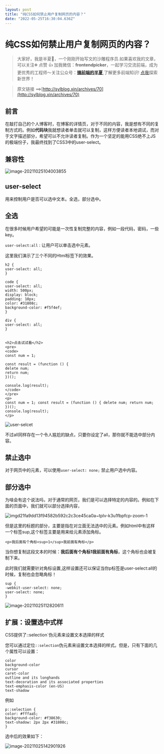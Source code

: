 ```yaml
---
layout: post
title: "纯CSS如何禁止用户复制网页的内容？"
date: "2022-05-25T16:30:04.636Z"
---
```

纯CSS如何禁止用户复制网页的内容？
==================

> 大家好，我是半夏👴，一个刚刚开始写文的沙雕程序员.如果喜欢我的文章，可以关注➕ 点赞 👍 加我微信：**frontendpicker**，一起学习交流前端，成为更优秀的工程师～关注公众号：**[搞前端的半夏](http://sylblog.xin/banxia/about)**,了解更多前端知识! [点我](http://sylblog.xin/)探索新世界！

> 原文链接 ==>[http://sylblog.xin/archives/70](http://sylblog.xin/archives/70)

前言
--

在敲打自己的个人博客时，在博客的详情页，对于不同的内容，我是想有不同的复制方式的。例如**代码块**我就想读者单击就可以复制，这样方便读者本地调试，而对于文字描述部分，希望可以不允许读者复制。作为一个坚定的能用CSS绝不上JS的极端份子，我最终找到了CSS3中的user-select。

兼容性
---

![image-20211025104003855](https://img-blog.csdnimg.cn/img_convert/a4c69b99934b724ca159065490dc2de5.png)

user-select
-----------

用来控制用户是否可以选中文本。全选，部分选中。

全选
--

在很多时候用户希望的可能是一次性复制完整的内容，例如一段代码，密码，一些key。

`user-select:all` : 让用户可以单击选中元素。

这里我们演示了三个不同的Html标签下的效果。

    
    h2 {
    user-select: all;
    }
    
    code {
    user-select: all;
    width: 500px;
    display: block;
    padding: 10px;
    color: #31808c;
    background-color: #f5f4ef;
    }
    
    div {
    user-select: all;
    }
    

    <h2>点击试试看</h2>
    <pre>
    <code>
    const num = 1;
    
    const result = (function () {
    delete num;
    return num;
    })();
    
    console.log(result);
    </code>
    </pre>
    <p>
    const num = 1; const result = (function () { delete num; return num; })();
    console.log(result);
    </p>
    

![user-selcet](https://img-blog.csdnimg.cn/img_convert/3437dfd884f79ef42d5485ec65478d03.png)

不过all同样存在一个令人尴尬的缺点，只要你设定了all，那你就不能选中部分内容。

禁止选中
----

对于网页中的元素，可以使用`user-select: none;` 禁止用户选中内容。

部分选中
----

为啥会有这个说法吗，对于通常的网页，我们是可以选择特定的内容的。例如在下面的页面中，我们就可以部分选择内容，

![imgd21fa9dd13f94582b592c2c3ce45ca0a~tplv-k3u1fbpfcp-zoom-1](https://img-blog.csdnimg.cn/img_convert/821a68fe24c8baa0b55eeb035fc7a29c.png)

但是这里的标题的部分，主要是指在对立面无法选中的元素。例如html中有这样一个标签sup,这个标签主要是用来给元素添加角标。

    <p>我后面有个角标<sup>1</sup>我前面有角标</p>
    

当你想复制这段文本的时候：**我后面有个角标1我前面有角标**，这个角标也会被复制下来。

此时我们就需要针对角标设置,这样设置还可以保证当你p标签是user-select:all的时候，复制也会忽略角标！

    sup {
    -webkit-user-select: none;
    user-select: none;
    }
    

![image-20211025112820611](https://img-blog.csdnimg.cn/img_convert/ae476d47af2bd1ea410e53183d236d49.png)

扩展：设置选中式样
---------

CSS提供了::selection\`伪元素来设置文本选择的样式

您可以通过定位`::selection`伪元素来设置文本选择的样式。但是，只有下面的几个属性可以设置：

    color
    background-color
    cursor
    caret-color
    outline and its longhands
    text-decoration and its associated properties
    text-emphasis-color (en-US)
    text-shadow
    

例如

    p::selection {
    color: #fffaa5;
    background-color: #f38630;
    text-shadow: 2px 2px #31808c;
    }
    

选中后的效果如下：

![image-20211025142901926](https://img-blog.csdnimg.cn/img_convert/31ff32ed1e4ea7021fe761a6e9baf82c.png)